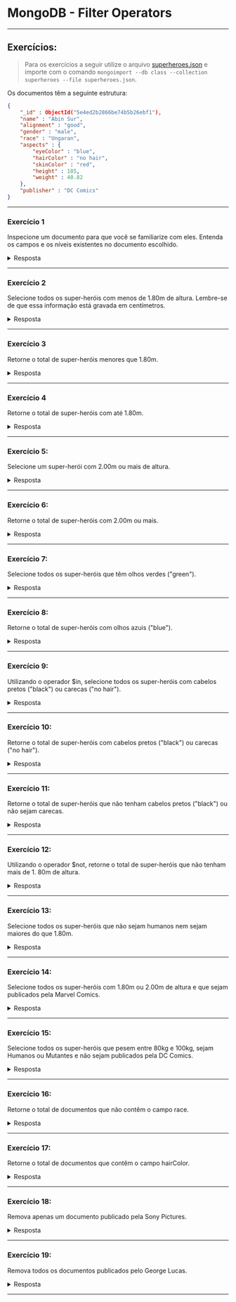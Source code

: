 # MongoDB - Filter Operators

---

## Exercícios:

> Para os exercícios a seguir utilize o arquivo [superheroes.json](./superheroes.json) e importe com o comando `mongoimport --db class --collection superheroes --file superheroes.json`.

Os documentos têm a seguinte estrutura:

```json
{
    "_id" : ObjectId("5e4ed2b2866be74b5b26ebf1"),
    "name" : "Abin Sur",
    "alignment" : "good",
    "gender" : "male",
    "race" : "Ungaran",
    "aspects" : {
        "eyeColor" : "blue",
        "hairColor" : "no hair",
        "skinColor" : "red",
        "height" : 185,
        "weight" : 40.82
    },
    "publisher" : "DC Comics"
}
```

---

### Exercício 1

Inspecione um documento para que você se familiarize com eles. Entenda os campos e os níveis existentes no documento escolhido.

<details>

<summary>Resposta</summary>

```js
db.superheroes.findOne();
```

</details>

---

### Exercício 2

Selecione todos os super-heróis com menos de 1.80m de altura. Lembre-se de que essa informação está gravada em centímetros.

<details>

<summary>Resposta</summary>

```js
db.superheroes.find({ "aspects.height": { $lt: 180 } });
```

</details>

---

### Exercício 3

Retorne o total de super-heróis menores que 1.80m.

<details>

<summary>Resposta</summary>

```js
db.superheroes.countDocuments({ "aspects.height": { $lt: 180 } });
```

</details>

---

### Exercício 4

Retorne o total de super-heróis com até 1.80m.

<details>

<summary>Resposta</summary>

```js
db.superheroes.countDocuments({ "aspects.height": { $lte: 180 } });
```

</details>

---

### Exercício 5:

Selecione um super-herói com 2.00m ou mais de altura.

<details>

<summary>Resposta</summary>

```js
db.superheroes.findOne({ "aspects.height": { $gte: 200 } });
```

</details>

---

### Exercício 6:

Retorne o total de super-heróis com 2.00m ou mais.

<details>

<summary>Resposta</summary>

```js
db.superheroes.countDocuments({ "aspects.height": { $gte: 200 } });
```

</details>

---

### Exercício 7:

Selecione todos os super-heróis que têm olhos verdes ("green").

<details>

<summary>Resposta</summary>

```js
db.superheroes.find({ "aspects.eyeColor": "green" });
```

</details>

---

### Exercício 8:

Retorne o total de super-heróis com olhos azuis ("blue").

<details>

<summary>Resposta</summary>

```js
db.superheroes.countDocuments({ "aspects.eyeColor": "blue" });
```

</details>

---

### Exercício 9:

Utilizando o operador $in, selecione todos os super-heróis com cabelos pretos
("black") ou carecas ("no hair").

<details>

<summary>Resposta</summary>

```js
db.superheroes.find({
  "aspects.hairColor": { $in: ["black", "no hair"] },
});
```

</details>

---

### Exercício 10:

Retorne o total de super-heróis com cabelos pretos ("black") ou carecas ("no hair").

<details>

<summary>Resposta</summary>

```js
db.superheroes.countDocuments({
  "aspects.hairColor": { $in: ["black", "no hair"] },
});
```

</details>

---

### Exercício 11:

Retorne o total de super-heróis que não tenham cabelos pretos ("black") ou não sejam
carecas.

<details>

<summary>Resposta</summary>

```js
db.superheroes.countDocuments({
  "aspects.hairColor": { $nin: ["black", "no hair"] },
});
```

</details>

---

### Exercício 12:

Utilizando o operador $not, retorne o total de super-heróis que não tenham mais de 1.
80m de altura.

<details>

<summary>Resposta</summary>

```js
db.superheroes.countDocuments({ "aspects.height": { $not: { $gt: 180 } } });
```

</details>

---

### Exercício 13:

Selecione todos os super-heróis que não sejam humanos nem sejam maiores do que 1.80m.

<details>

<summary>Resposta</summary>

```js
db.superheroes.find({
  $nor: [{ race: "Human" }, { "aspects.height": { $gt: 180 } }],
});
```

</details>

---

### Exercício 14:

Selecione todos os super-heróis com 1.80m ou 2.00m de altura e que sejam publicados
pela Marvel Comics.

<details>

<summary>Resposta</summary>

```js
db.superheroes.find({
  $and: [
    { publisher: "Marvel Comics" },
    {
      $or: [{ "aspects.height": 180 }, { "aspects.height": 200 }],
    },
  ],
});
```

</details>

---

### Exercício 15:

Selecione todos os super-heróis que pesem entre 80kg e 100kg, sejam Humanos ou
Mutantes e não sejam publicados pela DC Comics.

<details>

<summary>Resposta</summary>

```js
db.superheroes.find({
  $and: [
    {
      "aspects.weight": {
        $gte: 80,
        $lte: 100,
      },
    },
    {
      race: {
        $in: ["Human", "Mutant"],
      },
    },
    {
      publisher: {
        $ne: "DC Comics",
      },
    },
  ],
});
```

</details>

---

### Exercício 16:

Retorne o total de documentos que não contêm o campo race.

<details>

<summary>Resposta</summary>

```js
db.superheroes.find({
  race: {
    $exists: false,
  },
});
```

</details>

---

### Exercício 17:

Retorne o total de documentos que contêm o campo hairColor.

<details>

<summary>Resposta</summary>

```js
db.superheroes.countDocuments({
  "aspects.hairColor": {
    $exists: true,
  },
});
```

</details>

---

### Exercício 18:

Remova apenas um documento publicado pela Sony Pictures.

<details>

<summary>Resposta</summary>

```js
db.superheroes.deleteOne({ publisher: "Sony Pictures" });
```

</details>

---

### Exercício 19:

Remova todos os documentos publicados pelo George Lucas.

<details>

<summary>Resposta</summary>

```js
db.superheroes.deleteMany({ publisher: "George Lucas" });
```

</details>

---
